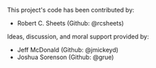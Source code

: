 This project's code has been contributed by:

* Robert C. Sheets (Github: @rcsheets)

Ideas, discussion, and moral support provided by:

* Jeff McDonald (Github: @jmickeyd)
* Joshua Sorenson (Github: @grue)

